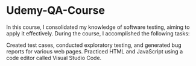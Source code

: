 # Udemy-QA-Course

In this course, I consolidated my knowledge of software testing, aiming to apply it effectively.
During the course, I accomplished the following tasks:

Created test cases, conducted exploratory testing, and generated bug reports for various web pages.
Practiced HTML and JavaScript using a code editor called Visual Studio Code.



